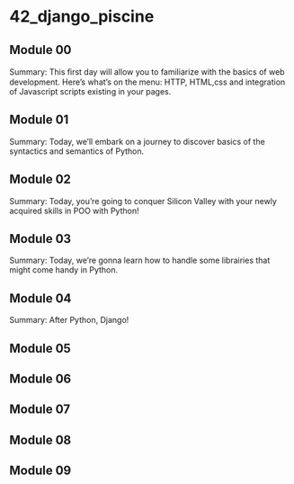 # 42_django_piscine


## Module 00
Summary: This ﬁrst day will allow you to familiarize with the basics of web
development. Here’s what’s on the menu: HTTP, HTML,css and integration of Javascript
scripts existing in your pages.

## Module 01
Summary: Today, we’ll embark on a journey to discover basics of the syntactics and
semantics of Python.

## Module 02
Summary: Today, you’re going to conquer Silicon Valley with your newly acquired
skills in POO with Python!

## Module 03
Summary: Today, we’re gonna learn how to handle some librairies that might come
handy in Python.

## Module 04
Summary: After Python, Django!

## Module 05



## Module 06



## Module 07



## Module 08



## Module 09




